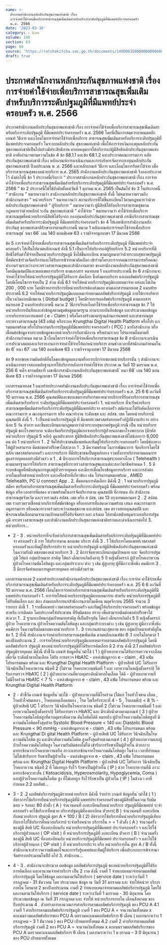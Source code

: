 ```yaml
---
name: >-
  ประกาศสำนักงานหลักประกันสุขภาพแห่งชาติ เรื่อง
  การจ่ายค่าใช้จ่ายเพื่อบริการสาธารณสุขเพิ่มเติมสำหรับบริการระดับปฐมภูมิที่มีแพทย์ประจำครอบครัว
  พ.ศ. 2566
date: '2023-03-16'
category: ง พิเศษ
volume: 140
section: 63
page: 66
source: 'https://ratchakitcha.soc.go.th/documents/140D063S0000000006600.pdf'
draft: true
---
```


# ประกาศสำนักงานหลักประกันสุขภาพแห่งชาติ เรื่อง การจ่ายค่าใช้จ่ายเพื่อบริการสาธารณสุขเพิ่มเติมสำหรับบริการระดับปฐมภูมิที่มีแพทย์ประจำครอบครัว พ.ศ. 2566

ประกาศสำนักงานหลักประกันสุขภาพแห่งชาติ เรื่อง การจ่ายค่าใช้จ่ายเพื่อบริการสาธารณสุขเพิ่มเติมสาหรับบริการระดับปฐมภูมิ ที่มีแพทย์ประจำครอบครัว พ.ศ. 2566 โดยที่เป็นการสมควรกาหนดหลักเกณฑ์ วิธีการ และเงื่อนไขการจ่ายค่าใช้จ่ายเพื่อบริการ สาธารณสุขเพิ่มเติมสาหรับบริการระดับปฐมภูมิที่มีแพทย์ประจาครอบครัว ในระบบหลักประกัน สุขภาพแห่งชาติ เพื่อให้การจ่ายเงินกองทุนหลักประกันสุขภาพแห่งชาติเป็นไปอย่างมีประสิทธิภาพ ครอบคลุมการให้บริการแก่ผู้มีสิทธิหลักประกันสุขภาพแห่งชาติ อาศัยอำนาจตามความในข้อ 4 ข้อ 68.1.1 และข้อ 68.1.2 แห่งประกาศคณะกรรมการ หลักประกันสุขภาพแห่งชาติ เรื่อง หลักเกณฑ์การดาเนินงานและการบริหารจัดการกองทุนหลักประกัน สุขภาพแห่งชาติ ปีงบประมาณ พ .ศ. 2566 และหลักเกณฑ์ วิธีการ และเงื่อนไขการรับค่าใช้จ่าย เพื่อบริการสาธารณสุขของหน่วยบริการ พ.ศ. 2565 สำนักงานหลักประกันสุขภาพแห่งชาติ จึงออกประกาศไว้ ดังต่อไปนี้ ข้อ 1 ประกาศนี้เรียกว่า “ ประกาศสานักงานหลักประกันสุขภาพแห่งชาติ เรื่อง การจ่าย ค่าใช้จ่ายเพื่อบริการสาธารณสุขเพิ่มเติมสำหรับบริการระดับปฐมภูมิที่มีแพทย์ประจำครอบครัว พ.ศ. 2566 ” ข้อ 2 ประกาศนี้ให้ใช้บังคับตั้งแต่วันที่ 1 ตุลาคม พ.ศ. 2565 เป็นต้นไป ข้อ 3 ในประกาศนี้ “ สานักงาน ” หมายความว่า สานักงานหลักประกันสุขภาพแห่งชาติ ทั้งนี้ ไม่หมายความรวมถึง สำนักงานสาขา “ หน่วยบริการ ” หมายความว่า สถานบริการที่ได้ขึ้นทะเบียนไว้ตามกฎหมายว่าด้วย หลักประกันสุขภาพแห่งชาติ “ ผู้รับบริการ ” หมายความว่า ผู้มีสิทธิได้รับบริการสาธารณสุขตามกฎหมายว่าด้วยหลักป ระกัน สุขภาพแห่งชาติ “ ค่าใช้จ่าย ” หมายความว่า ค่าใช้จ่ายเพื่อบริการสาธารณสุขที่หน่วยบริการมีสิทธิได้รับจาก กองทุนหลักประกันสุขภาพแห่งชาติ กรณีบริการสาธารณสุขเพิ่มเติมสำหรับบริการระดับปฐมภูมิ ที่มีแพทย์ประจำครอบครัว ข้อ 4 ให้เลขาธิการสำนักงานหลักประกันสุ ขภาพแห่งชาติรักษาการตามประกาศนี้ หมวด 1 หลักเกณฑ์การจ่ายค่าใช้จ่ายเพื่อบริการสาธารณสุข ้ หนา 66 ่ เลม 140 ตอนพิเศษ 63 ง ราชกิจจานุเบกษา 17 มีนาคม 2566

ข้อ 5 การจ่ายค่าใช้จ่ายเพื่อบริการสาธารณสุขเพิ่มเติมสำหรับบริการระดับปฐมภูมิ ที่มีแพทย์ประจำครอบครัว ให้เป็นไปตามหลักเกณฑ์ ดังนี้ 5.1 เป็นการให้บริการแก่ผู้รับบริการ 5.2 หน่วยบริการที่มีสิทธิได้รับค่าใช้จ่ายเป็นหน่วยบริการปฐมภูมิ ซึ่งได้ขึ้นทะเบียน ตามกฎหมายว่าด้วยระบบสุขภาพปฐมภูมิ ที่สมัครเข้าร่วมจัดบริการและได้รับการพิจารณาคัดเลือก เข้าร่วมโครงการจากคณะกรรมการหรือคณะทำงานร่วมระหว่างกระทรวงสาธารณสุขและสำนักงานสาขา ของสานักงานหลักประกันสุขภาพแห่งชาติ โดยมีคุณสมบัติและขอบเขตการบริการ ตามเอกสาร หมายเลข 1 แนบท้ายประกาศนี้ ข้อ 6 สานักงานจะจ่ายค่าใช้จ่ายให้หน่วยบริการปฐมภูมิที่ได้รับการ คัดเลือก ซึ่งส่งมอบบริการ และผลลัพธ์บริการปฐมภูมิ โดยมีเงื่อนไขการจ่ายเป็น 2 ส่วน ดังนี้ 6.1 จ่ายให้หน่วยบริการปฐมภูมิแบบเหมาจ่าย แห่งละไม่เกิน 200 , 000 บาท โดยมีรายการบริการที่หน่วยบริการต้องส่งมอบ ตามเอกสารหมายเลข 2 แนบท้ายประกาศนี้ 6.2 จ่ายให้หน่วยบริการปฐมภูมิแบบเหมาจ่ายตามผลลัพธ์บริการปฐมภูมิ ภายใต้การบริหารเป็นวงเงินแบบมีเพดาน ( Global budget ) โดยมีรายการผลลัพธ์บริการปฐมภูมิ ตามเอกสารหมายเลข 2 แนบท้ายประกาศนี้ หมวด 2 วิธีการเรียกเก็บค่าใช้จ่ายเพื่อบริการสาธารณสุข ข้อ 7 ให้หน่วยบริการบันทึกและส่งข้อมูลตามชุดข้อมูลมาตรฐาน ผ่านระบบบันทึกข้อมูล และประมวลผลข้อมูลการบริการทางการแพทย์ ( e - Claim ) หรือโครงสร้างมาตรฐานด้านการแพทย์ และสาธารณสุข กระทรวงสาธารณสุข (43 แฟ้ม) หรือระบบ Krungthai Digital Health Platform หรือโปร แกรมหมอพร้อม หรือโปรแกรมบริการปฐมภูมิที่มีแพทย์ประจาครอบครัว ( PCC ) มายังสานักงาน หรือเชื่อมต่อข้อมูลจากระบบข้อมูลของหน่วยบริการกับสานักงาน หรือผ่านระบบ โปรแกรมอื่นตามที่สำนักงานกำหนด หมวด 3 เงื่อนไขการจ่ายค่าใช้จ่ายเพื่อบริการสาธารณสุข ข้อ 8 สานักงานจะดาเนินการประมวลผลและแจ้งรายงานการจ่ายค่าใช้จ่ายให้แก่หน่วยบริการ ตามช่วงเวลาที่สำนักงานกำหนดในข้อ 6 ้ หนา 67 ่ เลม 140 ตอนพิเศษ 63 ง ราชกิจจานุเบกษา 17 มีนาคม 2566

ข้อ 9 หากพบความผิดปกติอื่นใดของข้อมูลผลงานหรือการเบิกจ่ายของหน่วยบริการนั้น ๆ สำนักงานจะดาเนินการตรวจสอบหลักฐานการให้บริการหลังการจ่ายค่าใช้จ่าย ประกาศ ณ วันที่ 10 มกราคม พ.ศ. 256 6 จเด็จ ธรรมธัชอารี เลขาธิการสานักงานหลักประกันสุขภาพแห่งชาติ ้ หนา 68 ่ เลม 140 ตอนพิเศษ 63 ง ราชกิจจานุเบกษา 17 มีนาคม 2566

เอกสารหมายเลข 1 แนบท้ายประกาศสำนักงานหลักประกันสุขภาพแห่งชาติ เรื่อง การจ่ายค่าใช้จ่ายเพื่อ บริการสาธารณสุขเพิ่มเติมสำหรับบริการระดับปฐมภูมิที่มีแพทย์ประจำครอบครัว พ.ศ. 25 6 6 ลงวันที่ 10 มกราคม พ.ศ. 2566 คุณสมบัติและขอบเขตการบริการของหน่วยบริการที่รับค่าบริการสาธารณสุขเพิ่มเติมสาหรับบริการ ระดับปฐมภูมิที่มีแพทย์ประจำครอบครัว 1. หน่วยบริการ ที่จะรับค่าบริการสาธารณสุขเพิ่มเติมสาหรับบริการระดับปฐมภูมิที่มีแพทย์ประจา ครอบครัว สมัครและได้รับคัดเลือกจาก คณะกรรมการ ค ณะอนุกรรมการ หรือ คณะทำงาน ระดับเขต และ สปสช. เขต โดยหน่วยบริการมีคุณสมบัติ ดังนี้ 1 . 1 เป็นหน่วยบริการปฐมภูมิ ที่ มีแพทย์เวชศาสตร์ครอบครัวปฏิบัติงานประจา อย่างน้อย 5 วัน ทำการ และขึ้นทะเบียนตามกฎหมายว่าด้วยระบบสุขภาพปฐมภูมิ กรณี เป็น หน่วยบริการปฐมภูมิ ของโรงพยาบาล จะต้องจัดบริการปฐมภูมิแยกจากบริการผู้ป่วยนอกของโรงพยาบาล (มีรหัสหน่วยบริการ ปฐมภูมิ 5 หลัก) ดูแลประชากร ผู้มีสิทธิหลักประกันสุขภาพแห่งชาติไม่น้อยกว่า 6,000 คน ต่อ 1 หน่วยบริการ 1 . 2 จัดให้ประชาชนมีแพทย์และทีมผู้ให้บริการประจาครอบครัว โดยมีช่องทางให้ผู้ป่วยสามารถ ติดต่อขอคำปรึกษาได้สะดวก 1 . 3 มีความพร้อม ในการพัฒนาการ จัดบริการโดยใช้หลักเวชศาสตร์ครอบครัว และการบริการ ที่มีประชาชนเป็นศูนย์กลาง รวมทั้งการบริการตามแผนการดูแลรายบุคคลอย่างมีส่วนร่ว ม 1 . 4 มีระบบการให้บริการสาธารณสุขระบบทางไกล ( Telehealth ) ตามมาตรฐานการให้บริการ สาธารณสุขที่กระทรวงสาธารณสุขและแต่ละสภาวิชาชีพกำหนด 1 . 5 มีระบบข้อมูลที่สนับสนุนการดูแลผู้ป่วยรายบุคคล และมีการเชื่อมโยงข้อมูลการบริการ และการส่งต่อภายในเครือข่ายหน่วยบริการ และเครือข่ำยที่เกี่ยวข้อง เช่น โปรแกรมหมอพร้อม , AMED Telehealth, PC U connect App . 2. ขั้นตอนการคัดเลือก มีดังนี้ 2 . 1 หน่วยบริการปฐมภูมิ สมัคร ขอรับค่าบริการสาธารณสุขเพิ่มเติมสาหรับบริการระดับปฐมภูมิ ที่มีแพทย์ประจำครอบครัว พร้อม ข้อมูล หรือ เอกสารที่แสดง ความพร้อมในการจัดบริการตาม คุณสมบัติ ที่กาหนด กับ สำนักงานสาธารณสุขจังหวัด และรวบรวมส่ง สปสช. เขต หรือ ส ปสช. เขต 13 กรุงเทพมหานคร 2 . 2 สปสช. เขต รวบรวมรายชื่อหน่วยบริการที่สมัครข้อมูล หรือเอกสารที่แสดงความพร้อม เสนอ คณะกรรมการ อนุกรรมการ หรือคณะทางานร่วมระหว่างเขตสุขภาพ และสปสช. เขต ตรวจสอบคุณสมบัติ และ พิจารณาคัดเลือกตามจานวนเป้าหมายที่ได้รับจัดสรร และ แจ้งผล ให้สานักสนับสนุนระบบบริการปฐมภูมิ กระทรวงสาธารณสุข และสำนักงานหลักประกันสุขภาพแห่งชาติทราบและดำเนินการต่อไป 3. หน่วยบริการ...

- 2 - 3 . หน่วยบริการที่จะรับค่าบริการสาธารณสุขเพิ่มเติมสาหรับบริการระดับปฐมภูมิที่มีแพทย์ประจา ครอบครัว มี การ ให้บริการตาม ขอบเขต บริการ ดังนี้ 3 . 1 ให้บริการโดยแพทย์เวชศาสตร์ครอบครัวและทีมผู้ให้บริการประจำ หน่วยบริการปฐมภูมิ แก่ผู้มีสิทธิหลักประกันสุขภาพแห่งชาติ ในความรับผิ ดชอบของหน่วยบริการ 3 . 2 มีการจัดทาทะเบียนกลุ่มเป้าหมาย และ จัดบริการปฐมภูมิ ให้แก่ กลุ่มเป้าหมาย สาคัญ ได้แก่ เด็กแรกเกิดถึงอายุ 5 ปี หญิงตั้งครรภ์ ผู้ป่วยโรคเบาหวาน ผู้ป่วยโรคความดันโลหิตสูง และกลุ่มเปราะบาง ต่าง ๆ เช่น ผู้สูงอายุ ผู้ที่มีภาวะพึ่งพิง คนพิการ 3 . 3 มีการจัดทำแผนการดูแลรายบุคคล อย่างมีส่วนร่วม

เอกสารหมายเลข 2 แนบท้ายประกาศสำนักงานหลักประกันสุขภาพแห่งชาติ เรื่อง การจ่าย ค่าใช้จ่ายเพื่อ บริการสาธารณสุขเพิ่มเติมสำหรับบริการระดับปฐมภูมิที่มีแพทย์ประจำครอบครัว พ.ศ. 25 6 6 ลงวันที่ 10 มกราคม พ.ศ. 2566 เงื่อนไขการจ่ายค่าบริการสาธารณสุขเพิ่มเติมสำหรับบริการระดับปฐมภูมิที่มีแพทย์ประจำครอบครัว 1. การจ่ายให้หน่วยบริการปฐมภูมิแบบเหมาจ่าย สำหรับ หน่วยบริการปฐมภูมิที่ได้รับคัดเลือก และ ต้อง ส่งมอบบริการแก่สำนักงานภายในเดือน พฤศจิกายน 2565 จำนวน 3 รายการ ดังนี้ 1 . 1 รายชื่อแพทย์ เวชศาสตร์ครอบครัว และทีมผู้ให้บริการประจาครอบครัว พร้อมข้อมูล สาหรับ การติดต่อ โดยประกาศให้ประชาชน ที่รับผิดชอบ ทราบ เพื่อสามารถติดต่อขอคำปรึกษาได้สะดวก 1 . 2 ฐานทะเบียนกลุ่มเป้าหมายสาคัญ ที่เป็นปัจจุบัน ได้แก่ เด็กแรกเกิดถึง 5 ปี หญิงตั้งครรภ์ ผู้ป่วย โรคเบาหวาน ผู้ป่วยโรคความดันโลหิตสูง และกลุ่มเปราะบางต่าง ๆ เช่น ผู้สูงอายุ ผู้มีภาวะพึ่งพิง คนพิการ ในความรับผิดชอบของหน่วยบริการ 1 . 3 รายงานสถานะสุขภาพ ของ กลุ่มเป้าหมายสำคัญในข้อ 1. 2 ทั้งนี้ สำนักงานจะจ่ายค่าบริการสาธารณสุขเพิ่มเติม ตามหลักเกณฑ์ข้อ 6 .1 ภายในไตรมาส 1 ของปีงบประมาณ 2 . การจ่ายให้หน่วยบริการปฐมภูมิแบบเหมาจ่ายตามผลลัพธ์บริการปฐมภูมิ โดยมี ผลลัพธ์บริการ ปฐมภูมิ ของหน่วยบริการปฐมภูมิที่ได้รับการคัดเลือก มี 2 ส่วน ดังนี้ 2.1 ผลลัพธ์บริการปฐมภูมิรายบุคคล มีดังนี้ ตัวชี้วัด เกณฑ์ ข้อมูลที่น ํามําใช้ ( 1 ) ผู้ป่วยเบาหวานได้รับการตรวจเจาะเลือดเพื่อวัด ระดับน้ำตาลในเลือด ได้รับ การตรวจ HbA1C - แหล่งข้อมูลจาก e - claim , 43 แฟ้ม โปรแกรมหมอ พร้อม และ Krungthai Digital Health Platform - ผู้ป่วยสิทธิ UC ได้รับการ วินิจฉัยเป็นโรคเบาหวาน ชนิดที่ 2 (ไม่รวม โรคเบาหวานชนิดที่ 1 และ เบาหวานในหญิงตั้งครรภ์) ได้รับการตรวจ HbA1C ( 2 ) ผู้ป่วยเบาหวานที่ควบคุมระดับน้ำตาลในเลือด ได้ดี - ผู้ป่วยเบาหวานที่ไม่มีโรคร่วม HbA1C < 7 % - แหล่งข้อมูลจาก e - claim , 43 แฟ้ม โปรแกรมหมอ พร้อม และ Krungthai Digital Health Platform

- 2 - ตัวชี้วัด เกณฑ์ ข้อมูลที่น ํามําใช้ - ผู้ป่วยเบาหวานที่มีโรคร่วม (ได้แก่ โรคหัวใจขาด เลือด , โรคหัวใจล้มเหลว , โรคหลอดเลือดสมอง , โรค ไตเรื้อรังระยะที่ 4 - 5 , โรคลมชัก) < 8 % - ผู้ป่วยสิทธิ UC ไ ด้รับการ วินิจฉัยเป็นโรคเบาหวาน ชนิดที่ 2 (ไม่รวม โรคเบาหวานชนิดที่ 1 และ เบาหวานในหญิงตั้งครรภ์) ได้รับการตรวจ HbA1C และ มีระดับน้ำตาลตามเกณฑ์ ( 3 ) ผู้ป่วยโรคความดันโลหิตสูงที่ควบคุมระดับความ ดันโลหิตได้ดี หมายถึง ผู้ป่วยโรคความดันโลหิตสูงที่ มีความดันโลหิตครั้งสุดท้าย Systolic Blood Pressure < 140 และ Diastolic Blood Pressure < 90 mmHg - แหล่งข้อมูลจาก e - claim , 43 แฟ้ม โปรแกรมหมอ พร้อม และ Krungthai Di gital Health Platform - ผู้ป่วยสิทธิ UC ได้รับการ วินิจฉัยเป็นโรคความดันโลหิต สูง และมีระดับความดันโลหิต สูงครั้งสุดท้ายตามเกณฑ์ ( 4 ) ผู้ป่วยเบาหวานและผู้ป่วยโรคความดันโลหิตสูง ในความรับผิดชอบไม่ได้ เข้ารับการรักษาเป็นผู้ป่วยใน ด้วยภาวะแทรกซ้อนจากโรคเบาหวานหรือ ภาวะแทรกซ้อนจากโรคความดันโลหิตสูง ในช่วง เวลาที่กำหนด ไม่ได้เข้ารับการ รักษาเป็นผู้ป่วยใน - แหล่งข้อมูลจาก e - claim , 43 แฟ้ม โปรแกรมหมอ พร้อม และ Krungthai Digital Health Platform - ผู้ป่วยสิทธิ UC ได้รับการ วินิจฉัยเป็นโรคเบาหวาน ชนิดที่ 2 ที่ ไม่เคยถูก รับไว้ รักษาเป็นผู้ป่วยใน ( IP ) ด้วย โรคเบาหวานที่มี ภาวะแทรกซ้อนระยะสั้น ( Ketoacidosis, Hyperosmolarity, Hypoglycemia, Coma ) และผู้ป่วยโรคความดันโลหิต สูง ที่ไม่เคยถูก รับไว้รักษาเป็น ผู้ป่วยใน ( IP ) ในช่วงเว ลาที่ กำหนด 2.2 ผลลัพธ์...

- 3 - 2 .2 ผลลัพธ์บริการปฐมภูมิรายหน่วยบริการ มีดังนี้ รํายกําร เกณฑ์ ข้อมูลที่น ํามําใช้ ( 1 ) อัตราการใช้บริการที่หน่วยบริการปฐมภูมิที่มี แพทย์ประจำครอบครัวของผู้มีสิทธิในความ รับผิดชอบ > ร้อยละ 80 ตัวตั้ง ( A ) จำนวนคนที่ ลงทะเบียนกับหน่วยบริการ ปฐมภูมิที่มีแพทย์ป ระจำ ครอบครัว มาใช้บริการที่หน่วย บริการปฐมภูมิที่ลงทะเบียน ตัวหาร( B ) จำนวนคนที่ ลงทะเบียนกับหน่วยบริการ ปฐมภูมิ สูตร A * 100 / B ( 2) อัตราการใช้บริการที่หน่วยบริการปฐมภูมิเทียบ กับการไปใช้บริการที่หน่วยบริการป ระจำหรือหน่วย บริการอื่น > = 1 ตัวตั้ง ( A ) จำนวนครั้งของผู้มี สิทธิ UC ที่ลงทะเบียนกับ หน่วยบริการปฐมภูมิที่มีแพทย์ ประจำครอบครัว ฯ และไปใช้ บริการผู้ป่วยนอก ( OP visit ) ที่ หน่วยบริการปฐมภูมิที่ ลงทะเบียน ตัวหาร ( B ) จำนวนครั้งของผู้มี สิทธิ UC ที่ลงทะเบียนกับ หน่วยบริการปฐมภูมิที่มีแพทย์ ประจำครอบครัว ฯ และไปใช้ บริการผู้ป่วยนอก ( OP visit ) ที่ หน่วยบริการประจำ หรือ หน่วยบริการอื่น สูตร A / B ทั้งนี้ สำนักงานจะสำรวจความพึงพอใจและการรับรู้แพทย์และทีมผู้ให้บริการ เพื่อประกอบการพิจารณา จัดสรรงบประมาณในปีถั ดไป 3. สำนักงาน...

- 4 - 3 . สานักงานจะประมวล ผลข้อมูล ผลลัพธ์บริการปฐมภูมิ ของหน่วยบริการปฐมภูมิที่ได้รับการคัดเลือก และคานวณจ่ายค่าบริการ เป็น 2 งวด ดังนี้ งวดที่ 1 จ่ายแบบเหมาจ่ายตามผลลัพธ์บริการปฐมภูมิ โดยใช้ข้อมูล ผลงานตามวันให้บริการ ( service date ) ระหว่างวันที่ 1 กรกฎาคม - 31 ธันวาคม โดย ประมวลผล ข้อมูล ณ วันที่ 31 มกราคม และ จ่ายให้หน่วย บริการภายใน ไตรมาส 2 ของปีงบประมาณ งวดที่ 2 จ่ายแบบเหมาจ่ายตามผลลัพธ์บริการปฐมภูมิ โดยใช้ ผลงานตามวันให้บริการ ( service date ) ระหว่างวันที่ 1 มกราคม - 30 มิถุนายน โดยประมวลผลข้อมูล ณ วันที่ 31 กรกฎาคม และ จ่ายให้ หน่วยบริการภายใน เดือนสิงหาคม ของปีงบประมาณ 4 . ตัวอย่างการคานวณการค่าบริการตามผลลัพธ์บริการปฐมภูมิ ของ PCU A 4.1 งวดที่ 1 ค่าบริการตามผลลัพธ์บริการปฐมภูมิ งวดที่ 1 ของ PCU A = จานวนเงินทั้งหมด x คะแนนรวมผลลัพธ์บริการของ PCU A ผลรวมคะแนนผลลัพธ์บริการ 6 เดือน ( ผลงานระหว่าง 1 กรกฎาคม – 3 1 ธันวาคม ) ของ PCU เป้าหมายทั้งหมด 4.2 งวดที่ 2 ค่าบริการตามผลลัพธ์บริการปฐมภูมิ งวดที่ 2 ของ PCU A = จานวนเงินทั้งหมด x คะแนนรวมผลลัพธ์บริการของ PCU A ผลรวมคะแนนผลลัพธ์บริการ 6 เดือน ( ผลงานระหว่าง 1 ม กราคม – 3 0 มิถุนายน ) ของ PCU เป้าหมายทั้งหมด
